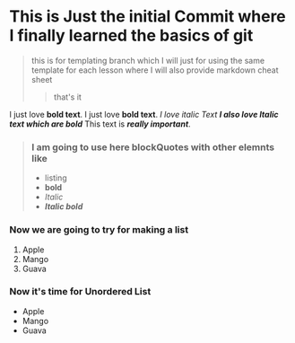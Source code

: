 # This is Just the initial Commit where I finally learned the basics of git
> this is for templating branch which I will just for using the same template for each lesson where I will also provide markdown cheat sheet
>>that's it
>   

I just love **bold text**.
I just love __bold text__.
*I love italic Text*
__*I also love Italic text which are bold*__
This text is ***really important***.

> ### I am going to use here blockQuotes with other elemnts like 
> - listing 
> - **bold**
> - *Italic*
>  - **_Italic bold_**

### Now we are going to try for making a list
1. Apple
2. Mango
3. Guava

### Now it's time for Unordered List
- Apple
- Mango
- Guava